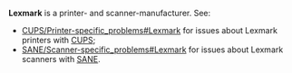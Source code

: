 **Lexmark** is a printer- and scanner-manufacturer. See:

*   [CUPS/Printer-specific_problems#Lexmark](/index.php/CUPS/Printer-specific_problems#Lexmark "CUPS/Printer-specific problems") for issues about Lexmark printers with [CUPS](/index.php/CUPS "CUPS");
*   [SANE/Scanner-specific_problems#Lexmark](/index.php/SANE/Scanner-specific_problems#Lexmark "SANE/Scanner-specific problems") for issues about Lexmark scanners with [SANE](/index.php/SANE "SANE").